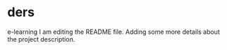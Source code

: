 # ders
e-learning
I am editing the README file. Adding some more details about the project description.
